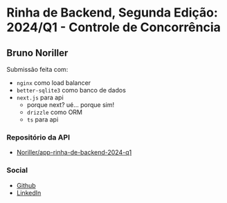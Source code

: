 # Rinha de Backend, Segunda Edição: 2024/Q1 - Controle de Concorrência

## Bruno Noriller

Submissão feita com:

- `nginx` como load balancer
- `better-sqlite3` como banco de dados
- `next.js` para api
  - porque next? ué... porque sim!
  - `drizzle` como ORM
  - `ts` para api

### Repositório da API

- [Noriller/app-rinha-de-backend-2024-q1](https://github.com/Noriller/app-rinha-de-backend-2024-q1)

### Social

- [Github](https://github.com/Noriller)
- [LinkedIn](https://www.linkedin.com/in/noriller/)
